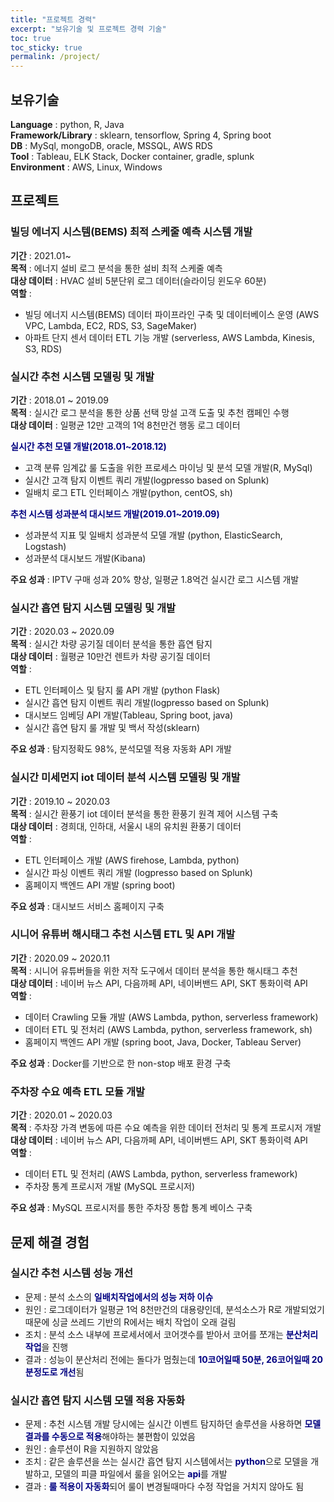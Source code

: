 ```yaml
---
title: "프로젝트 경력"
excerpt: "보유기술 및 프로젝트 경력 기술"
toc: true
toc_sticky: true
permalink: /project/
---
```

## 보유기술
**Language** : python, R, Java    
**Framework/Library** : sklearn, tensorflow, Spring 4, Spring boot     
**DB** : MySql, mongoDB, oracle, MSSQL, AWS RDS    
**Tool** : Tableau, ELK Stack, Docker container, gradle, splunk    
**Environment** : AWS, Linux, Windows     

## 프로젝트
### 빌딩 에너지 시스템(BEMS) 최적 스케줄 예측 시스템 개발
**기간** : 2021.01~    
**목적** : 에너지 설비 로그 분석을 통한 설비 최적 스케줄 예측  
**대상 데이터** : HVAC 설비 5분단위 로그 데이터(슬라이딩 윈도우 60분)    
**역할** :    
- 빌딩 에너지 시스템(BEMS) 데이터 파이프라인 구축 및 데이터베이스 운영 (AWS VPC, Lambda, EC2, RDS, S3, SageMaker)
- 아파트 단지 센서 데이터 ETL 기능 개발 (serverless, AWS Lambda, Kinesis, S3, RDS)

### 실시간 추천 시스템 모델링 및 개발 
**기간** : 2018.01 ~ 2019.09    
**목적** : 실시간 로그 분석을 통한 상품 선택 망설 고객 도출 및 추천 캠페인 수행    
**대상 데이터** : 일평균 12만 고객의 1억 8천만건 행동 로그 데이터    

<span style="color:navy">**실시간 추천 모델 개발(2018.01~2018.12)**</span>
- 고객 분류 임계값 룰 도출을 위한 프로세스 마이닝 및 분석 모델 개발(R, MySql)
- 실시간 고객 탐지 이벤트 쿼리 개발(logpresso based on Splunk)
- 일배치 로그 ETL 인터페이스 개발(python, centOS, sh)    

<span style="color:navy">**추천 시스템 성과분석 대시보드 개발(2019.01~2019.09)**</span>
- 성과분석 지표 및 일배치 성과분석 모델 개발 (python, ElasticSearch, Logstash)
- 성과분석 대시보드 개발(Kibana)
    
**주요 성과** : IPTV 구매 성과 20% 향상, 일평균 1.8억건 실시간 로그 시스템 개발

### 실시간 흡연 탐지 시스템 모델링 및 개발
**기간** : 2020.03 ~ 2020.09    
**목적** : 실시간 차량 공기질 데이터 분석을 통한 흡연 탐지     
**대상 데이터** : 월평균 10만건 렌트카 차량 공기질 데이터    
**역할** :
- ETL 인터페이스 및 탐지 룰 API 개발 (python Flask)
- 실시간 흡연 탐지 이벤트 쿼리 개발(logpresso based on Splunk)
- 대시보드 임베딩 API 개발(Tableau, Spring boot, java)
- 실시간 흡연 탐지 룰 개발 및 백서 작성(sklearn)    
    
**주요 성과** : 탐지정확도 98%, 분석모델 적용 자동화 API 개발

### 실시간 미세먼지 iot 데이터 분석 시스템 모델링 및 개발
**기간** : 2019.10 ~ 2020.03    
**목적** : 실시간 환풍기 iot 데이터 분석을 통한 환풍기 원격 제어 시스템 구축    
**대상 데이터** : 경희대, 인하대, 서울시 내의 유치원 환풍기 데이터   
**역할** :
- ETL 인터페이스 개발 (AWS firehose, Lambda, python)
- 실시간 파싱 이벤트 쿼리 개발 (logpresso based on Splunk)
- 홈페이지 백엔드 API 개발 (spring boot)  
    
**주요 성과** : 대시보드 서비스 홈페이지 구축

### 시니어 유튜버 해시태그 추천 시스템 ETL 및 API 개발
**기간** : 2020.09 ~ 2020.11   
**목적** : 시니어 유튜버들을 위한 저작 도구에서 데이터 분석을 통한 해시태그 추천    
**대상 데이터** : 네이버 뉴스 API, 다음까페 API, 네이버밴드 API, SKT 통화이력 API    
**역할** :
-  데이터 Crawling 모듈 개발 (AWS Lambda, python, serverless framework)
-  데이터 ETL 및 전처리 (AWS Lambda, python, serverless framework, sh)
-  홈페이지 백엔드 API 개발 (spring boot, Java, Docker, Tableau Server)   
    
**주요 성과** : Docker를 기반으로 한 non-stop 배포 환경 구축

### 주차장 수요 예측 ETL 모듈 개발
**기간** : 2020.01 ~ 2020.03   
**목적** : 주차장 가격 변동에 따른 수요 예측을 위한 데이터 전처리 및 통계 프로시저 개발   
**대상 데이터** : 네이버 뉴스 API, 다음까페 API, 네이버밴드 API, SKT 통화이력 API    
**역할** :
-  데이터 ETL 및 전처리 (AWS Lambda, python, serverless framework)
-  주차장 통계 프로시저 개발 (MySQL 프로시저)  
    
**주요 성과** : MySQL 프로시저를 통한 주차장 통합 통계 베이스 구축



## 문제 해결 경험 
### 실시간 추천 시스템 성능 개선
- 문제 : 분석 소스의 <span style="color:navy">**일배치작업에서의 성능 저하 이슈**</span>
- 원인 : 로그데이터가 일평균 1억 8천만건의 대용량인데, 분석소스가 R로 개발되었기 때문에 싱글 쓰레드 기반의 R에서는 배치 작업이 오래 걸림
- 조치 : 분석 소스 내부에 프로세서에서 코어갯수를 받아서 코어를 쪼개는 <span style="color:navy">**분산처리 작업**</span>을 진행
- 결과 : 성능이 분산처리 전에는 돌다가 멈췄는데 <span style="color:navy">**10코어일때 50분, 26코어일때 20분정도로 개선**</span>됨 

### 실시간 흡연 탐지 시스템 모델 적용 자동화
- 문제 : 추천 시스템 개발 당시에는 실시간 이벤트 탐지하던 솔루션을 사용하면 <span style="color:navy">**모델 결과를 수동으로 적용**</span>해야하는 불편함이 있었음
- 원인 : 솔루션이 R을 지원하지 않았음 
- 조치 : 같은 솔루션을 쓰는 실시간 흡연 탐지 시스템에서는 <span style="color:navy">**python**</span>으로 모델을 개발하고, 모델의 피클 파일에서 룰을 읽어오는 <span style="color:navy">**api**</span>를 개발
- 결과 : <span style="color:navy">**룰 적용이 자동화**</span>되어 룰이 변경될때마다 수정 작업을 거치지 않아도 됨